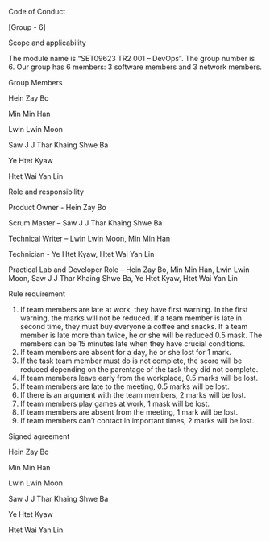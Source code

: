 Code of Conduct

[Group - 6]

Scope and applicability

The module name is “SET09623 TR2 001 – DevOps”. The group number is 6. Our group has 6 members: 3 software members and 3 network members.
 
Group Members

 Hein Zay Bo 
  
 Min Min Han
  
 Lwin Lwin Moon 
  
 Saw J J Thar Khaing Shwe Ba 
  
 Ye Htet Kyaw 
  
 Htet Wai Yan Lin 
  
Role and responsibility

Product Owner - Hein Zay Bo

Scrum Master – Saw J J Thar Khaing Shwe Ba

Technical Writer – Lwin Lwin Moon, Min Min Han 

Technician - Ye Htet Kyaw, Htet Wai Yan Lin

Practical Lab and Developer Role – Hein Zay Bo, Min Min Han, Lwin Lwin Moon, Saw J J Thar Khaing Shwe Ba, Ye Htet Kyaw, Htet Wai Yan Lin

Rule requirement
1.	If team members are late at work, they have first warning. In the first warning, the marks will not be reduced. If a team member is late in second time, they must buy everyone a coffee and snacks. If a team member is late more than twice, he or she will be reduced 0.5 mask. The members can be 15 minutes late when they have crucial conditions. 
2.	If team members are absent for a day, he or she lost for 1 mark.
3.	If the task team member must do is not complete, the score will be reduced depending on the parentage of the task they did not complete.
4.	If team members leave early from the workplace, 0.5 marks will be lost.
5.	If team members are late to the meeting, 0.5 marks will be lost.
6.	If there is an argument with the team members, 2 marks will be lost.
7.	If team members play games at work, 1 mask will be lost.
8.	If team members are absent from the meeting, 1 mark will be lost.
9.	If team members can’t contact in important times, 2 marks will be lost.

Signed agreement

Hein Zay Bo

Min Min Han

Lwin Lwin Moon

Saw J J Thar Khaing Shwe Ba

Ye Htet Kyaw

Htet Wai Yan Lin 
